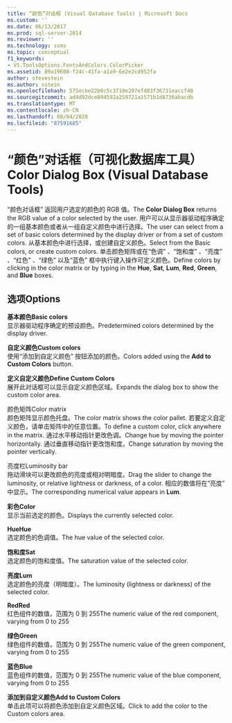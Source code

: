 ```yaml
---
title: “颜色”对话框 (Visual Database Tools) | Microsoft Docs
ms.custom: ''
ms.date: 06/13/2017
ms.prod: sql-server-2014
ms.reviewer: ''
ms.technology: ssms
ms.topic: conceptual
f1_keywords:
- VS.ToolsOptions.FontsAndColors.ColorPicker
ms.assetid: 89a19608-f24c-41fa-a1a9-6e2e2cd952fa
author: stevestein
ms.author: sstein
ms.openlocfilehash: 575ecbe22b0c5c3710e297efd03f36731eaccf48
ms.sourcegitcommit: ad4d92dce894592a259721a1571b1d8736abacdb
ms.translationtype: MT
ms.contentlocale: zh-CN
ms.lasthandoff: 08/04/2020
ms.locfileid: "87591685"
---
```

# <a name="color-dialog-box-visual-database-tools"></a><span data-ttu-id="d1796-102">“颜色”对话框（可视化数据库工具）</span><span class="sxs-lookup"><span data-stu-id="d1796-102">Color Dialog Box (Visual Database Tools)</span></span>
  <span data-ttu-id="d1796-103">“颜色对话框”  返回用户选定的颜色的 RGB 值。</span><span class="sxs-lookup"><span data-stu-id="d1796-103">The **Color Dialog Box** returns the RGB value of a color selected by the user.</span></span> <span data-ttu-id="d1796-104">用户可以从显示器驱动程序确定的一组基本颜色或者从一组自定义颜色中进行选择。</span><span class="sxs-lookup"><span data-stu-id="d1796-104">The user can select from a set of basic colors determined by the display driver or from a set of custom colors.</span></span> <span data-ttu-id="d1796-105">从基本颜色中进行选择，或创建自定义颜色。</span><span class="sxs-lookup"><span data-stu-id="d1796-105">Select from the Basic colors, or create custom colors.</span></span> <span data-ttu-id="d1796-106">单击颜色矩阵或在“色调”  、“饱和度”  、“亮度”  、“红色”  、“绿色”  以及“蓝色”  框中执行键入操作可定义颜色。</span><span class="sxs-lookup"><span data-stu-id="d1796-106">Define colors by clicking in the color matrix or by typing in the **Hue**, **Sat**, **Lum**, **Red**, **Green**, and **Blue** boxes.</span></span>  
  
## <a name="options"></a><span data-ttu-id="d1796-107">选项</span><span class="sxs-lookup"><span data-stu-id="d1796-107">Options</span></span>  
 <span data-ttu-id="d1796-108">**基本颜色**</span><span class="sxs-lookup"><span data-stu-id="d1796-108">**Basic colors**</span></span>  
 <span data-ttu-id="d1796-109">显示器驱动程序确定的预设颜色。</span><span class="sxs-lookup"><span data-stu-id="d1796-109">Predetermined colors determined by the display driver.</span></span>  
  
 <span data-ttu-id="d1796-110">**自定义颜色**</span><span class="sxs-lookup"><span data-stu-id="d1796-110">**Custom colors**</span></span>  
 <span data-ttu-id="d1796-111">使用“添加到自定义颜色”  按钮添加的颜色。</span><span class="sxs-lookup"><span data-stu-id="d1796-111">Colors added using the **Add to Custom Colors** button.</span></span>  
  
 <span data-ttu-id="d1796-112">**定义自定义颜色**</span><span class="sxs-lookup"><span data-stu-id="d1796-112">**Define Custom Colors**</span></span>  
 <span data-ttu-id="d1796-113">展开此对话框可以显示自定义颜色区域。</span><span class="sxs-lookup"><span data-stu-id="d1796-113">Expands the dialog box to show the custom color area.</span></span>  
  
 <span data-ttu-id="d1796-114">颜色矩阵</span><span class="sxs-lookup"><span data-stu-id="d1796-114">Color matrix</span></span>  
 <span data-ttu-id="d1796-115">颜色矩阵显示颜色托盘。</span><span class="sxs-lookup"><span data-stu-id="d1796-115">The color matrix shows the color pallet.</span></span> <span data-ttu-id="d1796-116">若要定义自定义颜色，请单击矩阵中的任意位置。</span><span class="sxs-lookup"><span data-stu-id="d1796-116">To define a custom color, click anywhere in the matrix.</span></span> <span data-ttu-id="d1796-117">通过水平移动指针更改色调。</span><span class="sxs-lookup"><span data-stu-id="d1796-117">Change hue by moving the pointer horizontally.</span></span> <span data-ttu-id="d1796-118">通过垂直移动指针更改饱和度。</span><span class="sxs-lookup"><span data-stu-id="d1796-118">Change saturation by moving the pointer vertically.</span></span>  
  
 <span data-ttu-id="d1796-119">亮度栏</span><span class="sxs-lookup"><span data-stu-id="d1796-119">Luminosity bar</span></span>  
 <span data-ttu-id="d1796-120">拖动滑块可以更改颜色的亮度或相对明暗度。</span><span class="sxs-lookup"><span data-stu-id="d1796-120">Drag the slider to change the luminosity, or relative lightness or darkness, of a color.</span></span> <span data-ttu-id="d1796-121">相应的数值将在“亮度”  中显示。</span><span class="sxs-lookup"><span data-stu-id="d1796-121">The corresponding numerical value appears in **Lum**.</span></span>  
  
 <span data-ttu-id="d1796-122">**彩色**</span><span class="sxs-lookup"><span data-stu-id="d1796-122">**Color**</span></span>  
 <span data-ttu-id="d1796-123">显示当前选定的颜色。</span><span class="sxs-lookup"><span data-stu-id="d1796-123">Displays the currently selected color.</span></span>  
  
 <span data-ttu-id="d1796-124">**Hue**</span><span class="sxs-lookup"><span data-stu-id="d1796-124">**Hue**</span></span>  
 <span data-ttu-id="d1796-125">选定颜色的色调值。</span><span class="sxs-lookup"><span data-stu-id="d1796-125">The hue value of the selected color.</span></span>  
  
 <span data-ttu-id="d1796-126">**饱和度**</span><span class="sxs-lookup"><span data-stu-id="d1796-126">**Sat**</span></span>  
 <span data-ttu-id="d1796-127">选定颜色的饱和度值。</span><span class="sxs-lookup"><span data-stu-id="d1796-127">The saturation value of the selected color.</span></span>  
  
 <span data-ttu-id="d1796-128">**亮度**</span><span class="sxs-lookup"><span data-stu-id="d1796-128">**Lum**</span></span>  
 <span data-ttu-id="d1796-129">选定颜色的亮度（明暗度）。</span><span class="sxs-lookup"><span data-stu-id="d1796-129">The luminosity (lightness or darkness) of the selected color.</span></span>  
  
 <span data-ttu-id="d1796-130">**Red**</span><span class="sxs-lookup"><span data-stu-id="d1796-130">**Red**</span></span>  
 <span data-ttu-id="d1796-131">红色组件的数值，范围为 0 到 255</span><span class="sxs-lookup"><span data-stu-id="d1796-131">The numeric value of the red component, varying from 0 to 255</span></span>  
  
 <span data-ttu-id="d1796-132">**绿色**</span><span class="sxs-lookup"><span data-stu-id="d1796-132">**Green**</span></span>  
 <span data-ttu-id="d1796-133">绿色组件的数值，范围为 0 到 255</span><span class="sxs-lookup"><span data-stu-id="d1796-133">The numeric value of the green component, varying from 0 to 255</span></span>  
  
 <span data-ttu-id="d1796-134">**蓝色**</span><span class="sxs-lookup"><span data-stu-id="d1796-134">**Blue**</span></span>  
 <span data-ttu-id="d1796-135">蓝色组件的数值，范围为 0 到 255</span><span class="sxs-lookup"><span data-stu-id="d1796-135">The numeric value of the blue component, varying from 0 to 255</span></span>  
  
 <span data-ttu-id="d1796-136">**添加到自定义颜色**</span><span class="sxs-lookup"><span data-stu-id="d1796-136">**Add to Custom Colors**</span></span>  
 <span data-ttu-id="d1796-137">单击此项可以将颜色添加到自定义颜色区域。</span><span class="sxs-lookup"><span data-stu-id="d1796-137">Click to add the color to the Custom colors area.</span></span>  
  
  
